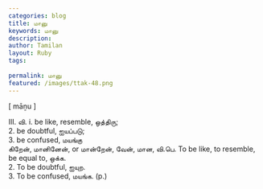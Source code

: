 ```yaml
---
categories: blog
title: மானு
keywords: மானு
description: 
author: Tamilan
layout: Ruby
tags: 
 
permalink: மானு
featured: /images/ttak-48.png
---
```

  
[ māṉu ]  
  
III. வி. i. be like, resemble, ஒத்திரு;   
2. be doubtful, ஐயப்படு;   
3. be confused, மயங்கு  
கிறேன், மானினேன், or மான்றேன், வேன், மான, வி.பெ. To be like, to resemble, be equal to, ஒக்க.   
2. To be doubtful, ஐயுற.   
3. To be confused, மயங்க. (p.)